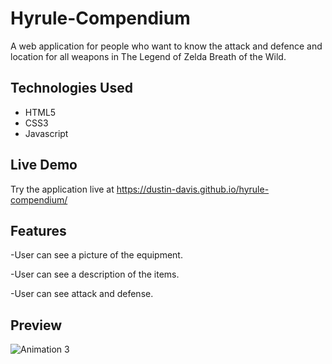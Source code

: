 # Hyrule-Compendium

A web application for people who want to know the attack and defence and location for all weapons in The Legend of Zelda Breath of the Wild.

## Technologies Used

- HTML5
- CSS3
- Javascript


## Live Demo

Try the application live at https://dustin-davis.github.io/hyrule-compendium/

## Features

-User can see a picture of the equipment.

-User can see a description of the items.

-User can see attack and defense.

## Preview


![Animation 3](https://user-images.githubusercontent.com/93169062/164111502-a9f12a9e-b607-4cc4-b435-c09ecb8ff4ee.gif)


